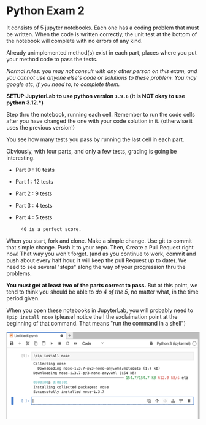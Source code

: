 # Python Exam 2

It consists of 5 jupyter notebooks. Each one has a coding problem that must be written.
When the code is written correctly, the unit test at the bottom of the notebook will
complete with no errors of any kind.

Already unimplemented method(s) exist in each part, places where you put your method
code to pass the tests.

*Normal rules: you may not consult with any other person on this exam, and you cannot use
anyone else's code or solutions to these problem. You may google etc, if you need to, to complete
them.*

__SETUP JupyterLab to use python version `3.9.6` (it is NOT okay to use python 3.12.*)__

Step thru the notebook, running each cell. Remember to run the code cells after you have changed the one
with your code solution in it. (otherwise it uses the previous version!)

You see how many tests you pass by running the last cell in each part.

Obviously, with four parts, and only a few tests, grading is going be interesting.

- Part 0 : 10 tests
- Part 1 : 12 tests
- Part 2 : 9 tests
- Part 3 : 4 tests
- Part 4 : 5 tests

        40 is a perfect score.

When you start, fork and clone. Make a simple change. Use git to commit that simple change.
Push it to your repo. 
Then, Create a Pull Request right now! That way you won't forget. (and as you continue to 
work, commit and push about every half hour, it will keep the pull Request up to date). 
We need to see several "steps" along the way of your progression thru the problems.

**You must get at least two of the parts correct to pass.** But at this point,
we tend to think you should be able to *do 4 of the 5*, no matter what, in the time period given.

When you open these notebooks in JupyterLab, you will probably need to `!pip install nose` (please! notice the ! the exclaimation point at the beginning of that command. That means "run the command in a shell")

![pipinstallnose.png](./pipinstallnose.png)